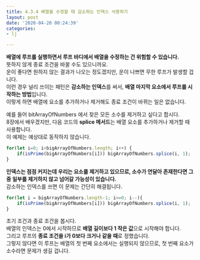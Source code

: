 ```yaml
---
title: 4.3.4 배열을 수정할 때 감소하는 인덱스 사용하기
layout: post
date: '2020-04-20 00:24:39'
categories:
- lj

---
```


**배열에 루프를 실행하면서 루프 바디에서 배열을 수정하는 건 위험할 수 있습니다.**  
뜻하지 않게 종료 조건을 바꿀 수도 있으니까요.  
운이 좋다면 원하지 않는 결과가 나오는 정도겠지만, 운이 나쁘면 무한 루프가 발생할 겁니다.  
이런 경우 널리 쓰이는 패턴은 **감소하는 인덱스**를 써서, **배열 마지막 요소에서 루프를 시작하는 방법**입니다.  
이렇게 하면 배열에 요소를 추가하거나 제거해도 종료 조건이 바뀌는 일은 없습니다.

예를 들어 bitArrayOfNumbers 에서 찾은 모든 소수를 제거하고 싶다고 합시다.  
8장에서 배우겠지만, 다음 코드의 **splice 메서드**는 배열 요소를 추가하거나 제거할 때 사용합니다.  
이 예제는 예상대로 동작하지 않습니다.

```javascript
for(let i=0; i<bigArrayOfNumbers.length; i++) {
	if(isPrime(bigArrayOfNumbers[i])) bigArrayOfNumbers.splice(i, 1);
}
```

**인덱스는 점점 커지는데 우리는 요소를 제거하고 있으므로, 소수가 연달아 존재한다면 그중 일부를 제거하지 않고 넘어갈 가능성이 있습니다.**  
감소하는 인덱스를 쓰면 이 문제는 간단히 해결됩니다.

```javascript
for(let i = bigArrayOfNumbers.length-1; i>=0; i--){
	if(isPrime(bigArrayOfNumbers[i])) bigArrayOfNumbers.splice(i, 1);
}
```

초기 조건과 종료 조건을 봅시다.  
배열의 인덱스는 0에서 시작하므로 **배열 길이보다 1 작은 값**으로 시작해야 합니다.  
그리고 루프의 **종료 조건을 i가 0보다 크거나 같을 때**로 정했습니다.  
그렇지 않다면 이 루프는 배열의 첫 번째 요소에서는 실행되지 않으므로, 첫 번째 요소가 소수라면 문제가 생길 겁니다.